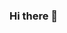 ### Hi there 👋

<!--
**Danidu2Herath/Danidu2Herath** is a ✨ _special_ ✨ repository because its `README.md` (this file) appears on your GitHub profile.

Here are some ideas to get you started:
-I'm Interest in Front-End Development
-I’m currently learning CSS and JavaScript
-How to reach me: 
  Email :- kumudunaram@gmail.com
  Telegram :- 
-->
